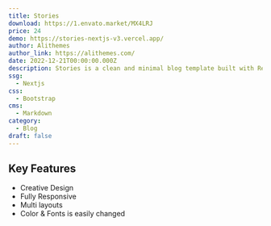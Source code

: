 ```yaml
---
title: Stories
download: https://1.envato.market/MX4LRJ
price: 24
demo: https://stories-nextjs-v3.vercel.app/
author: Alithemes
author_link: https://alithemes.com/
date: 2022-12-21T00:00:00.000Z
description: Stories is a clean and minimal blog template built with React Next.js aiming at faster performance, high code quality & SEO.
ssg:
  - Nextjs
css:
  - Bootstrap
cms:
  - Markdown
category:
  - Blog
draft: false
---
```


## Key Features

- Creative Design
- Fully Responsive
- Multi layouts
- Color & Fonts is easily changed
